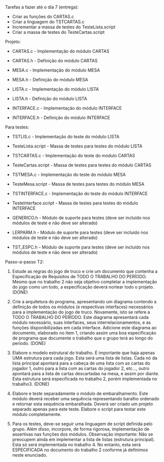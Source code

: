 Tarefas a fazer até o dia 7 (entrega):

- Criar as funções do CARTAS.c
- Criar a linguagem do TSTCARTAS.c
- Incrementar a massa de testes do TesteLista.script
- Criar a massa de testes do TesteCartas.script

Projeto:

- CARTAS.c - Implementação do módulo CARTAS

- CARTAS.h - Definição do módulo CARTAS

- MESA.c - Implementação do módulo MESA

- MESA.h - Definição do módulo MESA

- LISTA.c - Implementação do módulo LISTA

- LISTA.h - Definição do módulo LISTA

- INTERFACE.c - Implementação do módulo INTERFACE

- INTERFACE.h - Definição do módulo INTERFACE

Para testes:

- TSTLIS.c - Implementação do teste do módulo LISTA

- TesteLista.script - Massa de testes para testes do módulo LISTA

- TSTCARTAS.c - Implementação do teste do módulo CARTAS

- TesteCartas.script - Massa de testes para testes do módulo CARTAS

- TSTMESA.c - Implementação do teste do módulo MESA

- TesteMesa.script - Massa de testes para testes do módulo MESA

- TSTINTERFACE.c - Implementação do teste do módulo INTERFACE

- TesteInterface.script - Massa de testes para testes do módulo INTERFACE

- GENERICO.h - Módulo de suporte para testes (deve ser incluído nos módulos de teste e não deve ser alterado)

- LERPARM.h - Módulo de suporte para testes (deve ser incluído nos módulos de teste e não deve ser alterado)

- TST_ESPC.h - Módulo de suporte para testes (deve ser incluído nos módulos de teste e não deve ser alterado)

Passo-a-passo T2:

1. Estude as regras do jogo de truco e crie um documento que contenha a Especificação de
Requisitos de TODO O TRABALHO DO PERÍODO. Mesmo que no trabalho 2 não seja
objetivo completar a implementação do jogo como um todo, a especificação deverá nortear
todo o projeto. (DONE)

2. Crie a arquitetura do programa, apresentando um diagrama contendo a definição de todos os
módulos (e respectivas interfaces) necessários para a implementação do jogo de truco.
Novamente, isto se refere a TODO O TRABALHO DO PERÍODO. Este diagrama apresentará
cada módulo necessário, suas interfaces, seus interrelacionamentos, e as funções
disponibilizadas em cada interface. Adicione este diagrama ao documento, elaborado no item
1, criando assim uma boa especificação de programa que documente o trabalho que o grupo
terá ao longo do período. (DONE)

3. Elabore o modelo estrutural do trabalho. É importante que haja apenas UMA estrutura para
cada jogo. Esta será uma lista de listas. Cada nó da lista principal apontará para a cabeça de
uma lista com as cartas do jogador 1, outro para a lista com as cartas do jogador 2, etc..., outro
apontará para a lista de cartas descartadas na mesa, e assim por diante. Esta estrutura será
especificada no trabalho 2, porém implementada no trabalho3. (DONE)

4. Elabore e teste separadamente o módulo de embaralhamento. Este módulo deverá receber
uma sequência representando baralho ordenado e retornar esta sequência embaralhada.
Deverá ser criado um projeto separado apenas para este teste. Elabore o script para testar
este módulo completamente.

5. Para os testes, deve-se seguir uma linguagem de script definida pelo grupo. Além disso,
incorpore, de forma rigorosa, implementação de assertivas nas funções dos módulos.
Observação importante: Não se preocupem ainda em implementar a lista de listas (estrutura
principal). Esta só será implementada no trabalho 4. No entanto, esta será ESPECIFICADA no
documento do trabalho 2 conforme já definimos neste enunciado.
